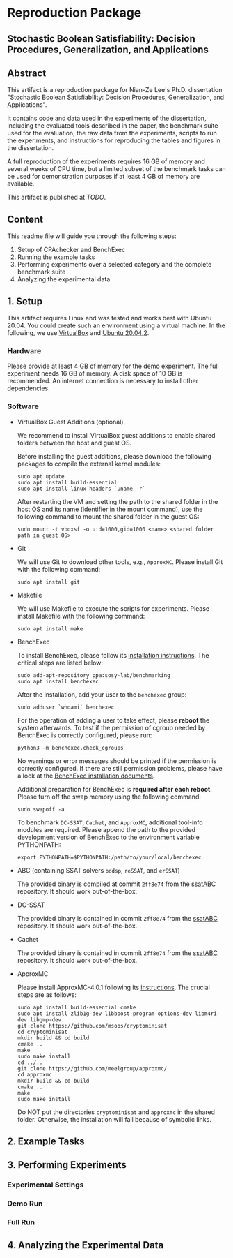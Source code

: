 # Reproduction Package

## Stochastic Boolean Satisfiability: Decision Procedures, Generalization, and Applications

## Abstract

This artifact is a reproduction package for Nian-Ze Lee's Ph.D. dissertation
"Stochastic Boolean Satisfiability: Decision Procedures, Generalization, and Applications".

It contains code and data used in the experiments of the dissertation,
including the evaluated tools described in the paper,
the benchmark suite used for the evaluation,
the raw data from the experiments,
scripts to run the experiments,
and instructions for reproducing the tables and figures in the dissertation.

A full reproduction of the experiments requires 16 GB of memory and several weeks of CPU time,
but a limited subset of the benchmark tasks can be used for demonstration purposes
if at least 4 GB of memory are available.

This artifact is published at _TODO_.

## Content

This readme file will guide you through the following steps:

1. Setup of CPAchecker and BenchExec
2. Running the example tasks
3. Performing experiments over a selected category and the complete benchmark suite
4. Analyzing the experimental data

## 1. Setup

This artifact requires Linux and was tested and works best with Ubuntu 20.04.
You could create such an environment using a virtual machine.
In the following, we use [VirtualBox](https://www.virtualbox.org/wiki/VirtualBox) and [Ubuntu 20.04.2](https://releases.ubuntu.com/20.04/).

### Hardware

Please provide at least 4 GB of memory for the demo experiment.
The full experiment needs 16 GB of memory.
A disk space of 10 GB is recommended.
An internet connection is necessary to install other dependencies.

### Software

- VirtualBox Guest Additions (optional)

  We recommend to install VirtualBox guest additions to enable shared folders between the host and guest OS.

  Before installing the guest additions, please download the following packages to compile the external kernel modules:

  ```shell
  sudo apt update
  sudo apt install build-essential
  sudo apt install linux-headers-`uname -r`
  ```

  After restarting the VM and setting the path to the shared folder in the host OS and its name (identifier in the mount command), use the following command to mount the shared folder in the guest OS:

  ```shell
  sudo mount -t vboxsf -o uid=1000,gid=1000 <name> <shared folder path in guest OS>
  ```

- Git

  We will use Git to download other tools, e.g., `ApproxMC`.
  Please install Git with the following command:

  ```shell
  sudo apt install git
  ```

- Makefile

  We will use Makefile to execute the scripts for experiments.
  Please install Makefile with the following command:

  ```shell
  sudo apt install make
  ```

- BenchExec

  To install BenchExec, please follow its [installation instructions](https://github.com/sosy-lab/benchexec/blob/master/doc/INSTALL.md).
  The critical steps are listed below:

  ```shell
  sudo add-apt-repository ppa:sosy-lab/benchmarking
  sudo apt install benchexec
  ```

  After the installation, add your user to the `benchexec` group:

  ```
  sudo adduser `whoami` benchexec
  ```

  For the operation of adding a user to take effect, please **reboot** the system afterwards.
  To test if the permission of cgroup needed by BenchExec is correctly configured, please run:

  ```shell
  python3 -m benchexec.check_cgroups
  ```

  No warnings or error messages should be printed if the permission is correctly configured.
  If there are still permission problems, please have a look at the [BenchExec installation documents](https://github.com/sosy-lab/benchexec/blob/master/doc/INSTALL.md).

  Additional preparation for BenchExec is **required after each reboot**.
  Please turn off the swap memory using the following command:

  ```shell
  sudo swapoff -a
  ```

  To benchmark `DC-SSAT`, `Cachet`, and `ApproxMC`, additional tool-info modules are required.
  Please append the path to the provided development version of BenchExec to the environment variable PYTHONPATH:

  ```shell
  export PYTHONPATH=$PYTHONPATH:/path/to/your/local/benchexec
  ```

- ABC (containing SSAT solvers `bddsp`, `reSSAT`, and `erSSAT`)

  The provided binary is compiled at commit `2ff8e74` from the [ssatABC](https://github.com/NTU-ALComLab/ssatABC) repository.
  It should work out-of-the-box.

- DC-SSAT

  The provided binary is contained in commit `2ff8e74` from the [ssatABC](https://github.com/NTU-ALComLab/ssatABC) repository.
  It should work out-of-the-box.

- Cachet

  The provided binary is contained in commit `2ff8e74` from the [ssatABC](https://github.com/NTU-ALComLab/ssatABC) repository.
  It should work out-of-the-box.

- ApproxMC

  Please install ApproxMC-4.0.1 following its [instructions](https://github.com/meelgroup/approxmc#how-to-build).
  The crucial steps are as follows:

  ```
  sudo apt install build-essential cmake
  sudo apt install zlib1g-dev libboost-program-options-dev libm4ri-dev libgmp-dev
  git clone https://github.com/msoos/cryptominisat
  cd cryptominisat
  mkdir build && cd build
  cmake ..
  make
  sudo make install
  cd ../..
  git clone https://github.com/meelgroup/approxmc/
  cd approxmc
  mkdir build && cd build
  cmake ..
  make
  sudo make install
  ```

  Do NOT put the directories `cryptominisat` and `approxmc` in the shared folder.
  Otherwise, the installation will fail because of symbolic links.

## 2. Example Tasks

## 3. Performing Experiments

### Experimental Settings

### Demo Run

### Full Run

## 4. Analyzing the Experimental Data
